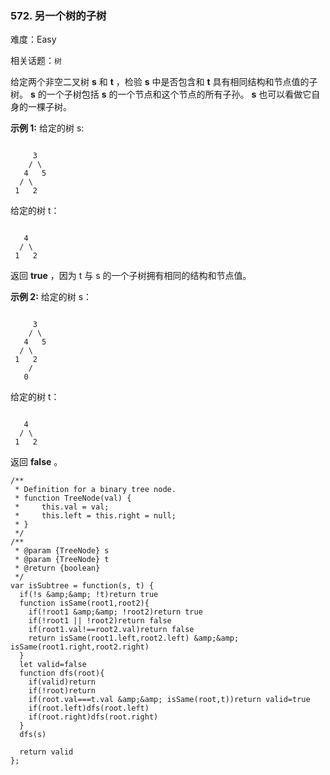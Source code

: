 ### 572. 另一个树的子树

难度：Easy

相关话题：`树`

给定两个非空二叉树  **s**  和  **t** ，检验 **s**  中是否包含和  **t**  具有相同结构和节点值的子树。 **s**  的一个子树包括  **s**  的一个节点和这个节点的所有子孙。 **s**  也可以看做它自身的一棵子树。



 **示例 1:** 
给定的树 s:





```

     3
    / \
   4   5
  / \
 1   2

```

给定的树 t：





```

   4 
  / \
 1   2

```

返回  **true** ，因为 t 与 s 的一个子树拥有相同的结构和节点值。



 **示例 2:** 
给定的树 s：





```

     3
    / \
   4   5
  / \
 1   2
    /
   0

```

给定的树 t：





```

   4
  / \
 1   2

```

返回  **false** 。




```
/**
 * Definition for a binary tree node.
 * function TreeNode(val) {
 *     this.val = val;
 *     this.left = this.right = null;
 * }
 */
/**
 * @param {TreeNode} s
 * @param {TreeNode} t
 * @return {boolean}
 */
var isSubtree = function(s, t) {
  if(!s &amp;&amp; !t)return true
  function isSame(root1,root2){
    if(!root1 &amp;&amp; !root2)return true
    if(!root1 || !root2)return false
    if(root1.val!==root2.val)return false
    return isSame(root1.left,root2.left) &amp;&amp; isSame(root1.right,root2.right)
  }
  let valid=false
  function dfs(root){
    if(valid)return
    if(!root)return
    if(root.val===t.val &amp;&amp; isSame(root,t))return valid=true
    if(root.left)dfs(root.left)
    if(root.right)dfs(root.right)
  }
  dfs(s)
  
  return valid
};



```
